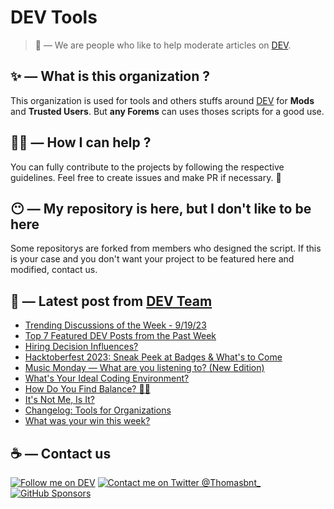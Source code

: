 # DEV Tools

> 🔧 — We are people who like to help moderate articles on [DEV](https://dev.to).

## ✨ — What is this organization ?

This organization is used for tools and others stuffs around [DEV](https://dev.to) for **Mods** and **Trusted Users**. But __any Forems__ can uses thoses scripts for a good use.


## 💪🏼 — How I can help ?

You can fully contribute to the projects by following the respective guidelines. Feel free to create issues and make PR if necessary. 🎉

## 😶 — My repository is here, but I don't like to be here

Some repositorys are forked from members who designed the script. If this is your case and you don't want your project to be featured here and modified, contact us.

## 📝 — Latest post from [DEV Team](https://dev.to/devteam)

<!-- BLOG-POST-LIST:START -->
- [Trending Discussions of the Week - 9/19/23](https://dev.to/devteam/trending-discussions-of-the-week-91923-5di7)
- [Top 7 Featured DEV Posts from the Past Week](https://dev.to/devteam/top-7-featured-dev-posts-from-the-past-week-3dg4)
- [Hiring Decision Influences?](https://dev.to/devteam/hiring-decision-influences-4nej)
- [Hacktoberfest 2023: Sneak Peek at Badges &amp; What&#39;s to Come](https://dev.to/devteam/hacktoberfest-2023-sneak-peek-at-badges-whats-to-come-4h22)
- [Music Monday — What are you listening to? &lpar;New Edition&rpar;](https://dev.to/devteam/music-monday-what-are-you-listening-to-new-edition-1d32)
- [What&#39;s Your Ideal Coding Environment?](https://dev.to/devteam/whats-your-ideal-coding-environment-414i)
- [How Do You Find Balance? 🍵🌊](https://dev.to/devteam/how-do-you-find-balance-3m65)
- [It&#39;s Not Me, Is It?](https://dev.to/devteam/its-not-me-is-it-598o)
- [Changelog: Tools for Organizations](https://dev.to/devteam/changelog-tools-for-organizations-mbp)
- [What was your win this week?](https://dev.to/devteam/what-was-your-win-this-week-5epj)
<!-- BLOG-POST-LIST:END -->


## ☕ — Contact us

[![Follow me on DEV](https://img.shields.io/badge/dev.to-%2308090A.svg?&style=for-the-badge&logo=dev.to&logoColor=white&alt=devto)](https://dev.to/thomasbnt)
[![Contact me on Twitter @Thomasbnt_](https://img.shields.io/badge/Contact%20me%20on%20Twitter-%231DA1F2.svg?&style=for-the-badge&logo=twitter&logoColor=white&alt=twitter)](https://twitter.com/messages/1142357270-1142357270?text=Hello,%20I%20contact%20you%20from%20devtotools%20&recipient_id=1142357270) [![GitHub Sponsors](https://img.shields.io/badge/Sponsor%20me-%23EA54AE.svg?&style=for-the-badge&logo=github-sponsors&logoColor=white)](https://github.com/sponsors/thomasbnt)



